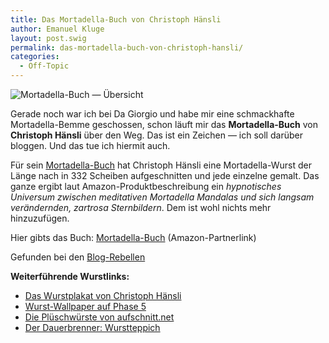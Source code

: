 ```yaml
---
title: Das Mortadella-Buch von Christoph Hänsli
author: Emanuel Kluge
layout: post.swig
permalink: das-mortadella-buch-von-christoph-hansli/
categories:
  - Off-Topic
---
```


<noscript data-src="/archive/wp-content/uploads/2010/01/mortadella-buch-uebersicht.jpg" data-alt="Mortadella-Buch &mdash; Übersicht">
<img src="/archive/wp-content/uploads/2010/01/mortadella-buch-uebersicht.jpg" alt="Mortadella-Buch &mdash; Übersicht">
</noscript>

Gerade noch war ich bei Da Giorgio und habe mir eine schmackhafte Mortadella-Bemme geschossen, schon läuft mir das **Mortadella-Buch** von **Christoph Hänsli** über den Weg. Das ist ein Zeichen &mdash; ich soll darüber bloggen. Und das tue ich hiermit auch.

Für sein [Mortadella-Buch][mortadella] hat Christoph Hänsli eine Mortadella-Wurst der Länge nach in 332 Scheiben aufgeschnitten und jede einzelne gemalt. Das ganze ergibt laut Amazon-Produktbeschreibung ein <cite>hypnotisches Universum zwischen meditativen Mortadella Mandalas und sich langsam verändernden, zartrosa Sternbildern</cite>. Dem ist wohl nichts mehr hinzuzufügen.

Hier gibts das Buch: [Mortadella-Buch][amazon] (Amazon-Partnerlink)

Gefunden bei den [Blog-Rebellen][mitternachtssnack]

**Weiterführende Wurstlinks:**

- [Das Wurstplakat von Christoph Hänsli][wurstplakat]
- [Wurst-Wallpaper auf Phase 5][wallpaper]
- [Die Plüschwürste von aufschnitt.net][aufschnitt]
- [Der Dauerbrenner: Wurstteppich][wurstteppich]

[mortadella]: http://www.christophhänsli.ch/arbeiten/mortadella/mortadella.html
[amazon]: http://www.amazon.de/gp/product/3905509717?ie=UTF8&camp=3206&creative=21426&creativeASIN=3905509717&linkCode=shr&tag=pha5-21&linkId=VDXNMGOTXORI5H77
[mitternachtssnack]: http://blog.rebellen.info/2010/01/12/mitternachtssnack-mortadella/
[wurstplakat]: http://www.christophhänsli.ch/arbeiten/W/WPframe.html
[wallpaper]: http://www.phase-5.net/nuetzliches/download-for-free-wurst-wallpaper/
[aufschnitt]: http://www.aufschnitt.net/
[wurstteppich]: http://www.wurstteppich.de/
